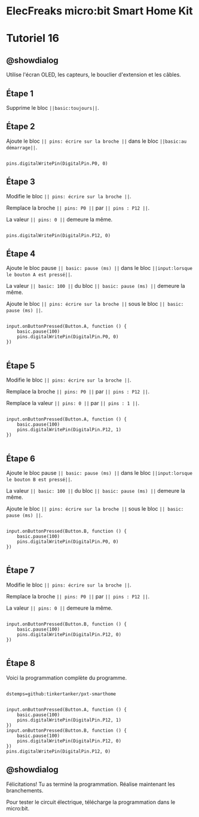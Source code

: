 # ElecFreaks micro:bit Smart Home Kit

# Tutoriel 16

## @showdialog

Utilise l'écran OLED, les capteurs, le bouclier d'extension et les câbles.


## Étape 1

Supprime le bloc ``||basic:toujours||``.

## Étape 2

Ajoute le bloc ``|| pins: écrire sur la broche ||`` dans le bloc ``||basic:au démarrage||``.

```blocks

pins.digitalWritePin(DigitalPin.P0, 0)

```

## Étape 3

Modifie le bloc ``|| pins: écrire sur la broche ||``.

Remplace la broche ``|| pins: P0 ||`` par ``|| pins : P12 ||``.

La valeur ``|| pins: 0 ||`` demeure la même.

```blocks

pins.digitalWritePin(DigitalPin.P12, 0)

```

## Étape 4

Ajoute le bloc pause ``|| basic: pause (ms) ||`` dans le bloc ``||input:lorsque le bouton A est pressé||``.

La valeur ``|| basic: 100 ||`` du bloc ``|| basic: pause (ms) ||`` demeure la même.

Ajoute le bloc ``|| pins: écrire sur la broche ||``  sous le bloc  ``|| basic: pause (ms) ||``.

```blocks

input.onButtonPressed(Button.A, function () {
    basic.pause(100)
    pins.digitalWritePin(DigitalPin.P0, 0)
})


```

## Étape 5

Modifie le bloc ``|| pins: écrire sur la broche ||``.

Remplace la broche ``|| pins: P0 ||`` par ``|| pins : P12 ||``.

Remplace la valeur ``|| pins: 0 ||`` par ``|| pins : 1 ||``.

```blocks

input.onButtonPressed(Button.A, function () {
    basic.pause(100)
    pins.digitalWritePin(DigitalPin.P12, 1)
})


```

## Étape 6

Ajoute le bloc pause ``|| basic: pause (ms) ||`` dans le bloc ``||input:lorsque le bouton B est pressé||``.

La valeur ``|| basic: 100 ||`` du bloc ``|| basic: pause (ms) ||`` demeure la même.

Ajoute le bloc ``|| pins: écrire sur la broche ||``  sous le bloc  ``|| basic: pause (ms) ||``.

```blocks

input.onButtonPressed(Button.B, function () {
    basic.pause(100)
    pins.digitalWritePin(DigitalPin.P0, 0)
})


```

## Étape 7

Modifie le bloc ``|| pins: écrire sur la broche ||``.

Remplace la broche ``|| pins: P0 ||`` par ``|| pins : P12 ||``.

La valeur ``|| pins: 0 ||`` demeure la même.

```blocks

input.onButtonPressed(Button.B, function () {
    basic.pause(100)
    pins.digitalWritePin(DigitalPin.P12, 0)
})


```

## Étape 8

Voici la programmation complète du programme.

```package

dstemps=github:tinkertanker/pxt-smarthome

```

```blocks

input.onButtonPressed(Button.A, function () {
    basic.pause(100)
    pins.digitalWritePin(DigitalPin.P12, 1)
})
input.onButtonPressed(Button.B, function () {
    basic.pause(100)
    pins.digitalWritePin(DigitalPin.P12, 0)
})
pins.digitalWritePin(DigitalPin.P12, 0)

```

## @showdialog 

Félicitations! Tu as terminé la programmation. Réalise maintenant les branchements.

Pour tester le circuit électrique, télécharge la programmation dans le micro:bit.